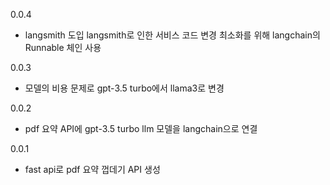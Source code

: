 0.0.4 
- langsmith 도입 langsmith로 인한 서비스 코드 변경 최소화를 위해 langchain의 Runnable 체인 사용

0.0.3 
- 모델의 비용 문제로 gpt-3.5 turbo에서 llama3로 변경

0.0.2 
- pdf 요약 API에 gpt-3.5 turbo llm 모델을 langchain으로 연결

0.0.1 
- fast api로 pdf 요약 껍데기 API 생성
